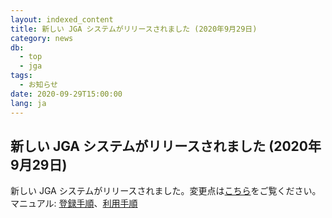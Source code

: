 ```yaml
---
layout: indexed_content
title: 新しい JGA システムがリリースされました (2020年9月29日)
category: news
db:
  - top
  - jga
tags: 
  - お知らせ
date: 2020-09-29T15:00:00
lang: ja
---
```


## 新しい JGA システムがリリースされました (2020年9月29日)

新しい JGA システムがリリースされました。変更点は[こちら](/jga/update-202009.html)をご覧ください。マニュアル:
[登録手順](/jga/download.html)、[利用手順](/jga/download.html)
